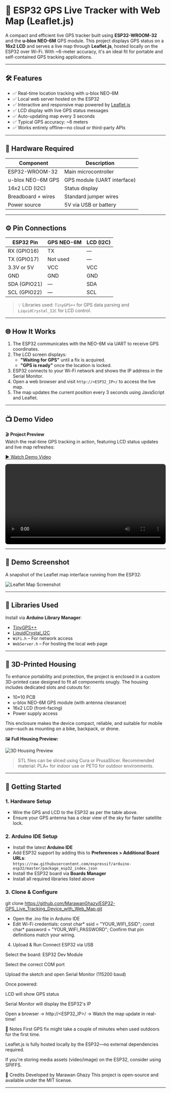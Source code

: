 # 🚀 ESP32 GPS Live Tracker with Web Map (Leaflet.js)

A compact and efficient live GPS tracker built using **ESP32-WROOM-32** and the **u-blox NEO-6M** GPS module. This project displays GPS status on a **16x2 LCD** and serves a live map through **Leaflet.js**, hosted locally on the ESP32 over Wi-Fi. With ~6-meter accuracy, it's an ideal fit for portable and self-contained GPS tracking applications.

---

## 🛠 Features

- ✅ Real-time location tracking with u-blox NEO-6M
- ✅ Local web server hosted on the ESP32
- ✅ Interactive and responsive map powered by [Leaflet.js](https://leafletjs.com)
- ✅ LCD display with live GPS status messages
- ✅ Auto-updating map every 3 seconds
- ✅ Typical GPS accuracy: ~6 meters
- ✅ Works entirely offline—no cloud or third-party APIs

---

## 🔌 Hardware Required

| Component          | Description                     |
|-------------------|---------------------------------|
| ESP32-WROOM-32     | Main microcontroller             |
| u-blox NEO-6M GPS | GPS module (UART interface)     |
| 16x2 LCD (I2C)     | Status display                  |
| Breadboard + wires | Standard jumper wires           |
| Power source       | 5V via USB or battery            |

---

## ⚙ Pin Connections

| ESP32 Pin    | GPS NEO-6M | LCD (I2C) |
|--------------|------------|-----------|
| RX (GPIO16)  | TX         | —         |
| TX (GPIO17)  | Not used   | —         |
| 3.3V or 5V   | VCC        | VCC       |
| GND          | GND        | GND       |
| SDA (GPIO21) | —          | SDA       |
| SCL (GPIO22) | —          | SCL       |

> 💡 Libraries used: `TinyGPS++` for GPS data parsing and `LiquidCrystal_I2C` for LCD control.

---

## 🌐 How It Works

1. The ESP32 communicates with the NEO-6M via UART to receive GPS coordinates.
2. The LCD screen displays:
   - **"Waiting for GPS"** until a fix is acquired.
   - **"GPS is ready"** once the location is locked.
3. ESP32 connects to your Wi-Fi network and shows the IP address in the Serial Monitor.
4. Open a web browser and visit `http://<ESP32_IP>/` to access the live map.
5. The map updates the current position every 3 seconds using JavaScript and Leaflet.

---

## 📺 Demo Video

🎬 **Project Preview**  
Watch the real-time GPS tracking in action, featuring LCD status updates and live map refreshes:

[▶ Watch Demo Video](https://github.com/MarawanGhazy/ESP32-GPS_Live_Tracking_Device_with_Web_Map/blob/main/assets/VIDEO.mp4)

<video src="https://github.com/MarawanGhazy/ESP32-GPS_Live_Tracking_Device_with_Web_Map/raw/main/assets/VIDEO.mp4" controls style="width:100%; max-width:600px; border-radius:8px;"></video>

---

## 📸 Demo Screenshot

A snapshot of the Leaflet map interface running from the ESP32:

![Leaflet Map Screenshot](https://github.com/MarawanGhazy/ESP32-GPS_Live_Tracking_Device_with_Web_Map/blob/main/assets/MAP.jpg)

---

## 🔧 Libraries Used

Install via **Arduino Library Manager**:

- [TinyGPS++](https://github.com/mikalhart/TinyGPSPlus)
- [LiquidCrystal_I2C](https://github.com/johnrickman/LiquidCrystal_I2C)
- `WiFi.h` – For network access
- `WebServer.h` – For hosting the local web page

---

## 🧱 3D-Printed Housing

To enhance portability and protection, the project is enclosed in a custom 3D-printed case designed to fit all components snugly. The housing includes dedicated slots and cutouts for:

- 10*10 PCB
- u-blox NEO-6M GPS module (with antenna clearance)
- 16x2 LCD (front-facing)
- Power supply access

This enclosure makes the device compact, reliable, and suitable for mobile use—such as mounting on a bike, backpack, or drone.


🖼️ **Full Housing Preview:**

![3D Housing Preview](https://github.com/MarawanGhazy/ESP32-GPS_Live_Tracking_Device_with_Web_Map/raw/main/assets/FULL%20BOX%20PREVIEW.png)

> STL files can be sliced using Cura or PrusaSlicer. Recommended material: PLA+ for indoor use or PETG for outdoor environments.


---


## 🚀 Getting Started

### 1. Hardware Setup
- Wire the GPS and LCD to the ESP32 as per the table above.
- Ensure your GPS antenna has a clear view of the sky for faster satellite lock.

### 2. Arduino IDE Setup
- Install the latest **Arduino IDE**
- Add ESP32 support by adding this to **Preferences > Additional Board URLs**:  
  `https://raw.githubusercontent.com/espressif/arduino-esp32/master/package_esp32_index.json`
- Install the ESP32 board via **Boards Manager**
- Install all required libraries listed above

### 3. Clone & Configure
git clone https://github.com/MarawanGhazy/ESP32-GPS_Live_Tracking_Device_with_Web_Map.git
- Open the .ino file in Arduino IDE
- Edit Wi-Fi credentials:
 const char* ssid = "YOUR_WIFI_SSID";
const char* password = "YOUR_WIFI_PASSWORD";
Confirm that pin definitions match your wiring.

4. Upload & Run
Connect ESP32 via USB

Select the board: ESP32 Dev Module

Select the correct COM port

Upload the sketch and open Serial Monitor (115200 baud)

Once powered:

LCD will show GPS status

Serial Monitor will display the ESP32's IP

Open a browser → http://<ESP32_IP>/ → Watch the map update in real-time!

📡 Notes
First GPS fix might take a couple of minutes when used outdoors for the first time.

Leaflet.js is fully hosted locally by the ESP32—no external dependencies required.

If you're storing media assets (video/image) on the ESP32, consider using SPIFFS.

🙌 Credits
Developed by Marawan Ghazy
This project is open-source and available under the MIT license.

---


